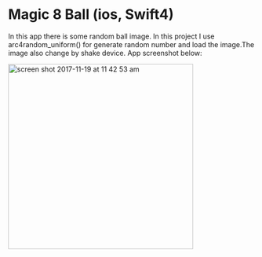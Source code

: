 # Magic 8 Ball (ios, Swift4)

In this app there is some random ball image. In this project I use arc4random_uniform() for generate random number and load the image.The image also change by shake device. App screenshot below:  

<img width="377" alt="screen shot 2017-11-19 at 11 42 53 am" src="https://user-images.githubusercontent.com/10769565/32987788-f5295796-cd1e-11e7-97e6-b7bb7dce1f19.png">
